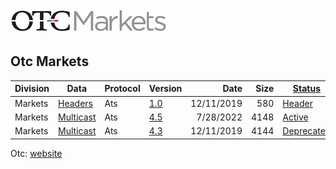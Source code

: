 [![Otc](https://github.com/Open-Markets-Initiative/Directory/blob/main/Organizations/Otc/Images/Logo.png)](https://www.Otcmarkets.com)


## Otc Markets

| Division | Data | Protocol | Version | Date | Size | [Status][Omi.Glossary.Status] | [Testing][Omi.Glossary.Testing] | Specification |
| --- | --- | --- | --- | ---: | ---: | --- | --- | --- |
| Markets | [Headers][Otc.Markets.Headers.Ats.v1.0.Dissector] | Ats | [1.0][Otc.Markets.Headers.Ats.v1.0.Dissector] | 12/11/2019 | 580 | [Header][Omi.Glossary.Status.Header] | [Verified][Omi.Glossary.Testing.Verified] | [url][Otc.Markets.Headers.Ats.v1.0.Url] - [pdf][Otc.Markets.Headers.Ats.v1.0.Pdf] |
| Markets | [Multicast][Otc.Markets.Multicast.Ats.v4.5.Dissector] | Ats | [4.5][Otc.Markets.Multicast.Ats.v4.5.Dissector] | 7/28/2022 | 4148 | [Active][Omi.Glossary.Status.Active] | [Untested][Omi.Glossary.Testing.Untested] | [url][Otc.Markets.Multicast.Ats.v4.5.Url] - [pdf][Otc.Markets.Multicast.Ats.v4.5.Pdf] |
| Markets | [Multicast][Otc.Markets.Multicast.Ats.v4.3.Dissector] | Ats | [4.3][Otc.Markets.Multicast.Ats.v4.3.Dissector] | 12/11/2019 | 4144 | [Deprecated][Omi.Glossary.Status.Deprecated] | [Verified][Omi.Glossary.Testing.Verified] | [url][Otc.Markets.Multicast.Ats.v4.3.Url] - [pdf][Otc.Markets.Multicast.Ats.v4.3.Pdf] |


Otc: [website](https://www.Otcmarkets.com "Go to Otc Markets")


[Omi.Glossary.Status]: https://github.com/Open-Markets-Initiative/Directory/blob/main/Glossary/Status.md "Protocol Deployment Status"
[Omi.Glossary.Status.Active]: https://github.com/Open-Markets-Initiative/Directory/blob/main/Glossary/Status.md "Deployment Status: Protocol is in active production"
[Omi.Glossary.Status.Deprecated]: https://github.com/Open-Markets-Initiative/Directory/blob/main/Glossary/Status.md "Deployment Status: Protocol is no longer in active use"
[Omi.Glossary.Status.Future]: https://github.com/Open-Markets-Initiative/Directory/blob/main/Glossary/Status.md "Deployment Status: Protocol is not yet deployed to an active production environment"
[Omi.Glossary.Status.Unknown]: https://github.com/Open-Markets-Initiative/Directory/blob/main/Glossary/Status.md "Deployment Status: Protocol deployment status is unknown"
[Omi.Glossary.Status.Header]: https://github.com/Open-Markets-Initiative/Directory/blob/main/Glossary/Status.md "Deployment Status: Header only protocol provided for debugging"
[Omi.Glossary.Testing]: https://github.com/Open-Markets-Initiative/Directory/blob/main/Glossary/Testing.md "Protocol Testing Status"
[Omi.Glossary.Testing.Verified]: https://github.com/Open-Markets-Initiative/Directory/blob/main/Glossary/Testing.md "Testing Status: Protocol has been tested on live data"
[Omi.Glossary.Testing.Incomplete]: https://github.com/Open-Markets-Initiative/Directory/blob/main/Glossary/Testing.md "Testing Status: Protocol has been tested on live data but contains known issues"
[Omi.Glossary.Testing.Beta]: https://github.com/Open-Markets-Initiative/Directory/blob/main/Glossary/Testing.md "Testing Status: Protocol has not been tested and structure is speculative"
[Omi.Glossary.Testing.Untested]: https://github.com/Open-Markets-Initiative/Directory/blob/main/Glossary/Testing.md "Testing Status: Protocol has not been tested on live data"

[Otc.Markets.Multicast.Ats.v4.3.Dissector]: https://github.com/Open-Markets-Initiative/wireshark-lua/blob/main/Otc/Otc_Markets_Multicast_Ats_v4_3_Dissector.lua "Otc Markets Multicast Ats v4.3 Wireshark Dissector"
[Otc.Markets.Multicast.Ats.v4.3.Url]: https://www.otcmarkets.com/market-data/technical-and-user-documentation "Otc Markets 4.3 Url"
[Otc.Markets.Multicast.Ats.v4.3.Pdf]: https://github.com/Open-Markets-Initiative/Directory/blob/main/Organizations/Otc/Specifications/Otc.Markets.Multicast.Ats.v4.3.pdf "Otc Markets 4.3 Pdf"
[Otc.Markets.Multicast.Ats.v4.5.Dissector]: https://github.com/Open-Markets-Initiative/wireshark-lua/blob/main/Otc/Otc_Markets_Multicast_Ats_v4_5_Dissector.lua "Otc Markets Multicast Ats v4.5 Wireshark Dissector"
[Otc.Markets.Multicast.Ats.v4.5.Url]: https://www.otcmarkets.com/market-data/technical-and-user-documentation "Otc Markets 4.5 Url"
[Otc.Markets.Multicast.Ats.v4.5.Pdf]: https://github.com/Open-Markets-Initiative/Directory/blob/main/Organizations/Otc/Specifications/Otc.Markets.Multicast.Ats.v4.5.pdf "Otc Markets 4.5 Pdf"
[Otc.Markets.Headers.Ats.v1.0.Dissector]: https://github.com/Open-Markets-Initiative/wireshark-lua/blob/main/Otc/Otc_Markets_Headers_Ats_v1_0_Dissector.lua "Otc Markets Headers Ats v1.0 Wireshark Dissector"
[Otc.Markets.Headers.Ats.v1.0.Url]: https://www.otcmarkets.com/market-data/technical-and-user-documentation "Otc Markets 1.0 Url"
[Otc.Markets.Headers.Ats.v1.0.Pdf]: https://github.com/Open-Markets-Initiative/Directory/blob/main/Organizations/Otc/Specifications/Otc.Markets.Multicast.Ats.v4.3.pdf "Otc Markets 1.0 Pdf"
